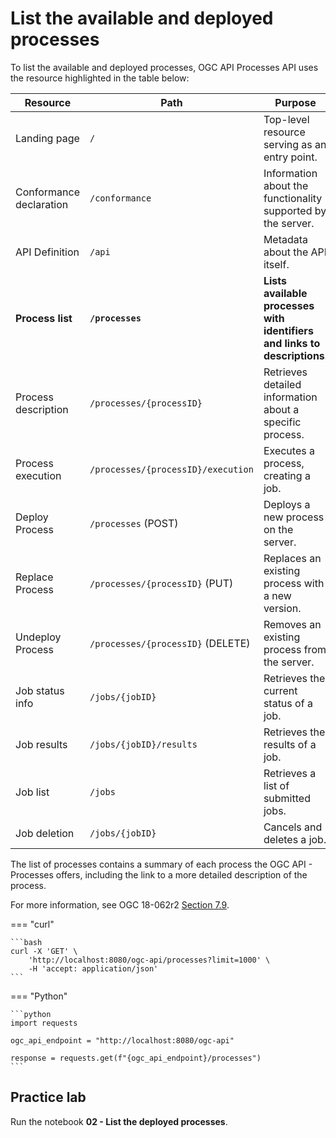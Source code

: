 # List the available and deployed processes

To list the available and deployed processes, OGC API Processes API uses the resource highlighted in the table below:

| **Resource**                   | **Path**                                  | **Purpose**                                                                     | **Part**   |
|--------------------------------|-------------------------------------------|---------------------------------------------------------------------------------|------------|
| Landing page                   | `/`                                       | Top-level resource serving as an entry point.                                   | Part 1     |
| Conformance declaration        | `/conformance`                            | Information about the functionality supported by the server.                    | Part 1     |
| API Definition                 | `/api`                                    | Metadata about the API itself.                                                  | Part 1     |
| **Process list**               | **`/processes`**                          | **Lists available processes with identifiers and links to descriptions.**       | **Part 1** |
| Process description            | `/processes/{processID}`                  | Retrieves detailed information about a specific process.                        | Part 1     |
| Process execution              | `/processes/{processID}/execution`        | Executes a process, creating a job.                                             | Part 1     |
| Deploy Process                 | `/processes` (POST)                       | Deploys a new process on the server.                                            | Part 2     |
| Replace Process                | `/processes/{processID}` (PUT)            | Replaces an existing process with a new version.                                | Part 2     |
| Undeploy Process               | `/processes/{processID}` (DELETE)         | Removes an existing process from the server.                                    | Part 2     |
| Job status info                | `/jobs/{jobID}`                           | Retrieves the current status of a job.                                          | Part 1     |
| Job results                    | `/jobs/{jobID}/results`                   | Retrieves the results of a job.                                                 | Part 1     |
| Job list                       | `/jobs`                                   | Retrieves a list of submitted jobs.                                             | Part 1     |
| Job deletion                   | `/jobs/{jobID}`                           | Cancels and deletes a job.                                                      | Part 1     |


The list of processes contains a summary of each process the OGC API - Processes offers, including the link to a more detailed description of the process.

For more information, see OGC 18-062r2 <a rel="noopener noreferrer" target="_blank" href="https://docs.ogc.org/is/18-062r2/18-062r2.html#sc_process_list">Section 7.9</a>.

=== "curl"

    ```bash
    curl -X 'GET' \
        'http://localhost:8080/ogc-api/processes?limit=1000' \
        -H 'accept: application/json'
    ```

=== "Python"

    ```python
    import requests

    ogc_api_endpoint = "http://localhost:8080/ogc-api"

    response = requests.get(f"{ogc_api_endpoint}/processes")    
    ```

## Practice lab

Run the notebook **02 - List the deployed processes**.